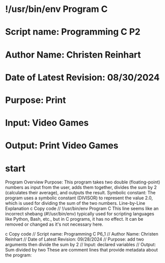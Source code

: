 # !/usr/bin/env Program C
# Script name: Programming C P2
# Author Name: Christen Reinhart
# Date of Latest Revision: 08/30/2024
# Purpose: Print
# Input: Video Games
# Output: Print Video Games

# start

Program Overview
Purpose: This program takes two double (floating-point) numbers as input from the user, adds them together, divides the sum by 2 (calculates their average), and outputs the result.
Symbolic constant: The program uses a symbolic constant (DIVISOR) to represent the value 2.0, which is used for dividing the sum of the two numbers.
Line-by-Line Explanation
c
Copy code
// !/usr/bin/env Program C
This line seems like an incorrect shebang (#!/usr/bin/env) typically used for scripting languages like Python, Bash, etc., but in C programs, it has no effect. It can be removed or changed as it's not necessary here.

c
Copy code
// Script name: Programming C P6_1
// Author Name: Christen Reinhart
// Date of Latest Revision: 09/28/2024
// Purpose: add two arguments then divide the sum by 2
// Input: declared variables
// Output: Sum divided by two
These are comment lines that provide metadata about the program:




